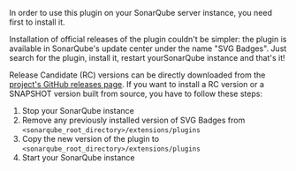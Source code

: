 In order to use this plugin on your SonarQube server instance, you need first to install it. 

Installation of official releases of the plugin couldn't be simpler: the plugin is available in SonarQube's update center under the name "SVG Badges". Just search for the plugin, install it, restart yourSonarQube instance and that's it!

Release Candidate (RC) versions can be directly downloaded from the [project's GitHub releases page](https://github.com/QualInsight/qualinsight-plugins-sonarqube-badges/releases). If you want to install a RC version or a SNAPSHOT version built from source, you have to follow these steps:

1. Stop your SonarQube instance
2. Remove any previously installed version of SVG Badges from `<sonarqube_root_directory>/extensions/plugins`
3. Copy the new version of the plugin to `<sonarqube_root_directory>/extensions/plugins`
4. Start your SonarQube instance
